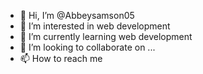- 👋 Hi, I’m @Abbeysamson05
- 👀 I’m interested in web development
- 🌱 I’m currently learning web development
- 💞️ I’m looking to collaborate on ...
- 📫 How to reach me 

<!---
Abbeysamson05/Abbeysamson05 is a ✨ special ✨ repository because its `README.md` (this file) appears on your GitHub profile.
You can click the Preview link to take a look at your changes.
--->
